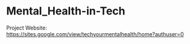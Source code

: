 # Mental_Health-in-Tech


Project Website: https://sites.google.com/view/techyourmentalhealth/home?authuser=0
